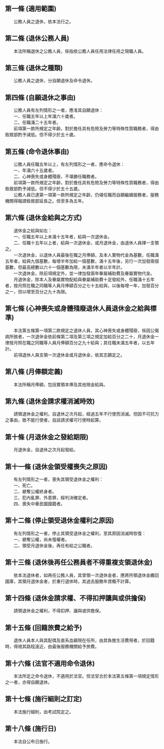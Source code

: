 第一條 (適用範圍)
-----------------
　　公務人員之退休，依本法行之。  


第二條 (退休公務人員)
---------------------
　　本法所稱退休之公務人員，係指依公務人員任用法律任用之現職人員。  


第三條 (退休之種類)
-------------------
　　公務人員之退休，分自願退休及命令退休。  


第四條 (自願退休之事由)
-----------------------
　　公務人員有左列情形之一者，應准其自願退休：  
　　一、任職五年以上年滿六十歲者。  
　　二、任職滿二十五年者。  
　　前項第一款所規定之年齡，對於擔任具有危險及勞力等特殊性質職務者，得由銓敘部酌予減低。但不得少於五十歲。  


第五條 (命令退休事由)
---------------------
　　公務人員任職五年以上，有左列情形之一者，應命令退休：  
　　一、年滿六十五歲者。  
　　二、心神喪失或身體殘廢，不堪勝任職務者。  
　　前項第一款所規定之年齡，對於擔任具有危險及勞力等特殊性質職務者，得由銓敘部酌予減低。但不得少於五十五歲。  
　　公務人員已達第一項第一款所規定之年齡，仍堪任職而自願繼續服務者，服務機關得報請銓敘部延長之。但至多為五年。  


第六條 (退休金給與之方式)
-------------------------
　　退休金之給與如左：  
　　一、任職五年以上未滿十五年者，給與一次退休金。  
　　二、任職十五年以上者，給與一次退休金，或月退休金，由退休人員擇一支領之。  
　　一次退休金，以退休人員最後在職之月俸額，及本人實物代金為基數，任職滿五年者，給與九個基數，每增半年加給一個基數，滿十五年後，另行一次加發兩個基數，但最高總數以六十一個基數為限，未滿半年者以半年計。  
　　一次退休金，除前項規定外，並一律加發兩年眷屬補助費及眷屬實物代金。  
　　月退休金，除本人及眷屬實物配給與眷屬補助費十足發給外，任職滿十五年者，按月照在職之同職等人員月俸額百分之七十五給與，以後每增一年，加發百分之一，但以增至百分之九十為限。  


第七條 (心神喪失或身體殘廢退休人員退休金之給與標準)
---------------------------------------------------
　　本法第五條第一項第二款規定之退休人員，其心神喪失或身體殘廢，係因公傷病所致者，一次退休金依前條第二項及第三項之規定加給百分之二十，月退休金一律按月照在職之同職等人員月俸額百分之九十給與；其任職未滿五年者，以五年計。  
　　前項退休人員支領一次退休金或月退休金，依其志願定之。  


第八條 (月俸額定義)
-------------------
　　本法所稱月俸額，包括實領本俸及其他現金給與。  


第九條 (退休金請求權消滅時效)
-----------------------------
　　請領退休金之權利，自退休之次月起，經過五年不行使而消滅。但因不可抗力之事由，致不能行使者，自該請求權可行使時起算。  


第十條 (月退休金之發給期限)
---------------------------
　　月退休金，自退休之次月起發給。  


第十一條 (退休金領受權喪失之原因)
---------------------------------
　　有左列情形之一者，喪失其領受退休金之權利：  
　　一、死亡。  
　　二、褫奪公權終身者。  
　　三、犯內亂罪、外患罪，經判決確定者。  
　　四、喪失中華民國國籍者。  


第十二條 (停止領受退休金權利之原因)
-----------------------------------
　　有左列情形之一者，停止其領受退休金之權利，至其原因消滅時恢復：  
　　一、褫奪公權，尚未復權者。  
　　二、領受月退休金後，再任有給之公職者。  


第十三條 (退休後再任公務員者不得重複支領退休金)
-----------------------------------------------
　　依本法退休者，如再任公務人員，其曾領一次退休金者，應將所領退休金繳回國庫，其領月退休金者，於重行退休時，其過去服務年資概不計算。  


第十四條 (退休金請求權、不得扣押讓與或供擔保)
---------------------------------------------
　　請領退休金之權利，不得扣押、讓與或供擔保。  


第十五條 (回籍旅費之給予)
-------------------------
　　退休人員本人與其配偶及直系血親現在任所，由其負擔生活費用者，於回籍時，得視其路程遠近，由最後服務機關給予旅費。  


第十六條 (法官不適用命令退休)
-----------------------------
　　本法所定之命令退休，不適用於法官。但法官合於本法第五條第一項規定情形之一者，亦得自願退休。  


第十七條 (施行細則之訂定)
-------------------------
　　本法施行細則，由考試院定之。  


第十八條 (施行日)
-----------------
　　本法自公布日施行。